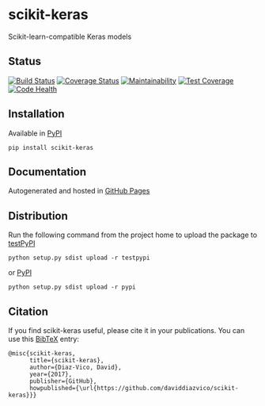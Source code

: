 # scikit-keras
Scikit-learn-compatible Keras models

## Status
[![Build Status](https://travis-ci.org/daviddiazvico/scikit-keras.svg?branch=master)](https://travis-ci.org/daviddiazvico/scikit-keras)
[![Coverage Status](https://coveralls.io/repos/github/daviddiazvico/scikit-keras/badge.svg)](https://coveralls.io/github/daviddiazvico/scikit-keras)
[![Maintainability](https://api.codeclimate.com/v1/badges/a37c9ee152b41a0cb577/maintainability)](https://codeclimate.com/github/daviddiazvico/scikit-keras/maintainability)
[![Test Coverage](https://api.codeclimate.com/v1/badges/a37c9ee152b41a0cb577/test_coverage)](https://codeclimate.com/github/daviddiazvico/scikit-keras/test_coverage)
[![Code Health](https://landscape.io/github/daviddiazvico/scikit-keras/master/landscape.svg?style=flat)](https://landscape.io/github/daviddiazvico/scikit-keras/master)

## Installation
Available in [PyPI](https://pypi.python.org/pypi?:action=display&name=scikit-keras)
```
pip install scikit-keras
```

## Documentation
Autogenerated and hosted in [GitHub Pages](https://daviddiazvico.github.io/scikit-keras/)

## Distribution
Run the following command from the project home to upload the package to [testPyPI](https://testpypi.python.org/)
```
python setup.py sdist upload -r testpypi
```
or [PyPI](https://pypi.python.org/)
```
python setup.py sdist upload -r pypi
```

## Citation
If you find scikit-keras useful, please cite it in your publications. You can use this [BibTeX](http://www.bibtex.org/) entry:
```
@misc{scikit-keras,
      title={scikit-keras},
      author={Diaz-Vico, David},
      year={2017},
      publisher={GitHub},
      howpublished={\url{https://github.com/daviddiazvico/scikit-keras}}}
```